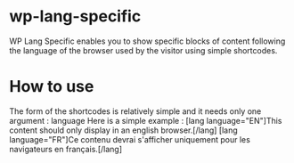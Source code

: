 # wp-lang-specific
WP Lang Specific enables you to show specific blocks of content following the language of the browser used by the visitor using simple shortcodes.
# How to use
The form of the shortcodes is relatively simple and it needs only one argument : language
Here is a simple example :
[lang language="EN"]This content should only display in an english browser.[/lang]
[lang language="FR"]Ce contenu devrai s'afficher uniquement pour les navigateurs en français.[/lang]
